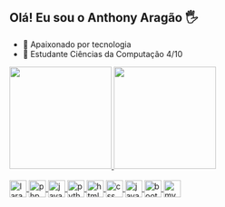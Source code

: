 ## Olá! Eu sou o Anthony Aragão 🖐️

- 🔭 Apaixonado por tecnologia
- 🌱 Estudante Ciências da Computação 4/10


<div>
  <a href="https://github.com/AnthonyAragao">
  <img height="180em" src="https://github-readme-stats.vercel.app/api?username=AnthonyAragao&show_icons=true&theme=dracula&count_private=true"/>
  <img height="180em" src="https://github-readme-stats.vercel.app/api/top-langs/?username=AnthonyAragao&layout=compact&langs_count=16&theme=dracula"/>

</div>


<div style="display: inline_block"> <br>
  <img align="center" alt="laravel" height="30" width=""40 src="https://img.shields.io/badge/Laravel-FF2D20?style=for-the-badge&logo=laravel&logoColor=white"/>
  <img align="center" alt="php" height="30" width=""40 src="https://img.shields.io/badge/PHP-777BB4?style=for-the-badge&logo=php&logoColor=white"/>
  <img align="center" alt="java" height="30" width=""40 src="https://img.shields.io/badge/Java-ED8B00?style=for-the-badge&logo=openjdk&logoColor=white"/>
  <img align="center" alt="python" height="30" width=""40 src="https://img.shields.io/badge/Python-3776AB?style=for-the-badge&logo=python&logoColor=white"/> 
  <img align="center" alt="html" height="30" width=""40 src="https://img.shields.io/badge/HTML5-E34F26?style=for-the-badge&logo=html5&logoColor=white"/>
  <img align="center" alt="css" height="30" width=""40 src="https://img.shields.io/badge/CSS-239120?&style=for-the-badge&logo=css3&logoColor=white"/>
  <img align="center" alt="javascript" height="30" width=""40 src="https://img.shields.io/badge/JavaScript-F7DF1E?style=for-the-badge&logo=javascript&logoColor=black"/>
  <img align="center" alt="bootstrap" height="30" width="" src="https://img.shields.io/badge/Bootstrap-563D7C?style=for-the-badge&logo=bootstrap&logoColor=white"/>
  <img align="center" alt="mysql" height="30" width="" src="https://img.shields.io/badge/MySQL-00000F?style=for-the-badge&logo=mysql&logoColor=white"/>
 </div>
  
  ##
